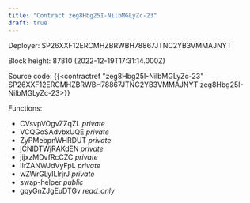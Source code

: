 ```yaml
---
title: "Contract zeg8Hbg25I-NilbMGLyZc-23"
draft: true
---
```

Deployer: SP26XXF12ERCMHZBRWBH78867JTNC2YB3VMMAJNYT


 



Block height: 87810 (2022-12-19T17:31:14.000Z)

Source code: {{<contractref "zeg8Hbg25I-NilbMGLyZc-23" SP26XXF12ERCMHZBRWBH78867JTNC2YB3VMMAJNYT zeg8Hbg25I-NilbMGLyZc-23>}}

Functions:

* CVsvpVOgvZZqZL _private_
* VCQGoSAdvbxUQE _private_
* ZyPMebpnWHRDUT _private_
* jCNlDTWjRAKdEN _private_
* jijxzMDvfRcCZC _private_
* lIrZANWJdVyFpL _private_
* wZWrGLyILlrjrJ _private_
* swap-helper _public_
* gqyGnZJgEuDTGv _read_only_
